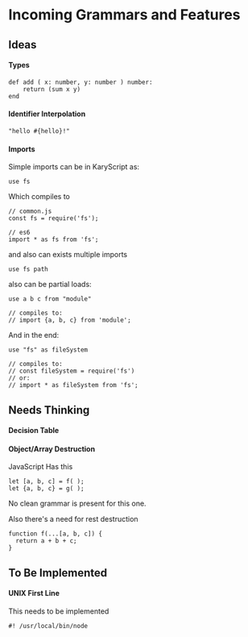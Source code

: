 
# Incoming Grammars and Features
## Ideas
#### Types
```
def add ( x: number, y: number ) number: 
    return (sum x y)
end
```

#### Identifier Interpolation

```
"hello #{hello}!"
```
#### Imports
Simple imports can be in KaryScript as:

```
use fs
```

Which compiles to

```
// common.js
const fs = require('fs');

// es6
import * as fs from 'fs';
```

and also can exists multiple imports

```
use fs path
```

also can be partial loads:

```
use a b c from "module"

// compiles to:
// import {a, b, c} from 'module';
```

And in the end:

```
use "fs" as fileSystem

// compiles to:
// const fileSystem = require('fs')
// or:
// import * as fileSystem from 'fs';
```

## Needs Thinking

#### Decision Table

#### Object/Array Destruction
JavaScript Has this

```
let [a, b, c] = f( );
let {a, b, c} = g( );
```

No clean grammar is present for this one.

Also there's a need for rest destruction
```
function f(...[a, b, c]) {
  return a + b + c;
}
```

## To Be Implemented 

#### UNIX First Line
This needs to be implemented

```
#! /usr/local/bin/node
```
